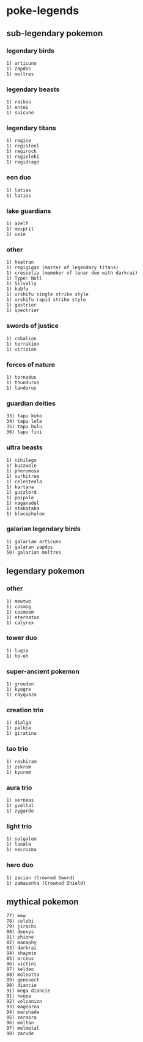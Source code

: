 # poke-legends

## sub-legendary pokemon
### legendary birds
    1) articuno
    1) zapdos
    1) moltres

### legendary beasts
    1) raikou
    1) entei
    1) suicune

### legendary titans
    1) regice
    1) registeel
    1) regirock
    1) regieleki
    1) regidrago

### eon duo
    1) latias
    1) latios

### lake guardians
    1) azelf
    1) mesprit
    1) uxie

### other
    1) heatran
    1) regigigas (master of legendary titans)
    1) cresselia (memeber of lunar duo with darkrai)
    1) Type: Null
    1) Silvally
    1) kubfu
    1) urshifu single strike style
    1) urshifu rapid strike style
    1) gastrier
    1) spectrier

### swords of justice
    1) cobalion
    1) terrakion
    1) virizion

### forces of nature
    1) tornadus
    1) thundurus
    1) landorus

### guardian deities
    33) tapu koko
    34) tapu lele
    35) tapu bulu
    36) tapu fini

### ultra beasts
    1) nihilego
    1) buzzwole
    1) pheromosa
    1) xurkitree
    1) celesteela
    1) kartana
    1) guzzlord
    1) poipole
    1) naganadel
    1) stakataka
    1) blacephalon

### galarian legendary birds
    1) galarian articuno
    1) galaran zapdos
    50) galarian moltres


## legendary pokemon

### other
    1) mewtwo
    1) cosmog
    1) cosmoem
    1) eternatus
    1) calyrex

### tower duo
    1) lugia
    1) ho-oh

### super-ancient pokemon
    1) groudon
    1) kyogre
    1) rayquaza

### creation trio
    1) dialga
    1) palkia
    1) giratina

### tao trio
    1) reshiram
    1) zekrom
    1) kyurem

### aura trio
    1) xerneas
    1) yveltal
    1) zygarde

### light trio
    1) solgaleo
    1) lunala
    1) necrozma

### hero duo
    1) zacian (Crowned Sword)
    1) zamazenta (Crowned Shield)

## mythical pokemon
    77) mew
    78) celebi
    79) jirachi
    80) deoxys
    81) phione
    82) manaphy
    83) darkrai
    84) shaymin
    85) arceus
    86) victini
    87) keldeo
    88) moleotta
    89) genesect
    90) diancie
    91) mega diancie
    91) hoopa
    92) volcanion
    93) magearna
    94) marshadw
    95) zeraora
    96) meltan
    97) melmetal
    98) zarude